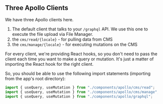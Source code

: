 ## Three Apollo Clients

We have three Apollo clients here.

1. The default client that talks to your `/graphql` API. We use this one to execute the file upload via File Manager.
2. the `cms/read/{locale}` - for pulling data from CMS
3. the `cms/manage/{locale}` - for executing mutations on the CMS

For every client, we're providing React hooks, so you don't need to pass the client each time you want to make a query or mutation. It's just a matter of importing the React hook for the right client.

So, you should be able to use the following import statements (importing from the app's root directory):

```ts
import { useQuery, useMutation } from "./components/apollo/cms/read";
import { useQuery, useMutation } from "./components/apollo/cms/manage";
import { useQuery, useMutation } from "./components/apollo/graphql";
```
